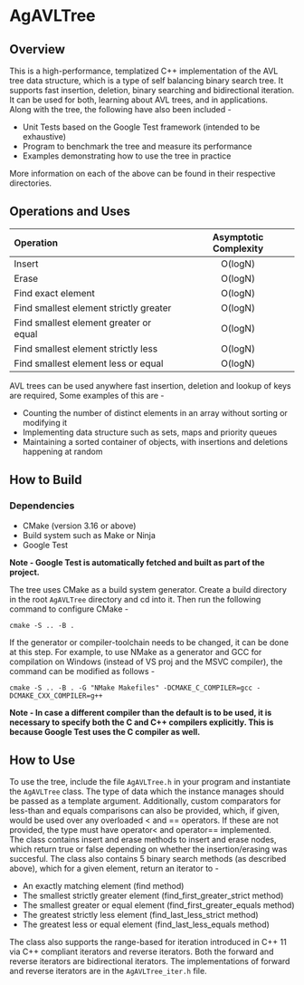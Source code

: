 # AgAVLTree

## Overview
This is a high-performance, templatized C++ implementation of the AVL tree data structure, which is a type of self balancing binary search tree. It supports fast insertion, deletion, binary searching and bidirectional iteration. It can be used for both, learning about AVL trees, and in applications.<br>
Along with the tree, the following have also been included -
* Unit Tests based on the Google Test framework (intended to be exhaustive)
* Program to benchmark the tree and measure its performance
* Examples demonstrating how to use the tree in practice

More information on each of the above can be found in their respective directories.

## Operations and Uses

| Operation                                 | Asymptotic Complexity     |
| :---                                      | :----:                    |
| Insert                                    | O(logN)                   |
| Erase                                     | O(logN)                   |
| Find exact element                        | O(logN)                   |
| Find smallest element strictly greater    | O(logN)                   |
| Find smallest element greater or equal    | O(logN)                   |
| Find smallest element strictly less       | O(logN)                   |
| Find smallest element less or equal       | O(logN)                   |

AVL trees can be used anywhere fast insertion, deletion and lookup of keys are required, Some examples of this are -
* Counting the number of distinct elements in an array without sorting or modifying it
* Implementing data structure such as sets, maps and priority queues
* Maintaining a sorted container of objects, with insertions and deletions happening at random

## How to Build
### Dependencies
* CMake (version 3.16 or above)
* Build system such as Make or Ninja
* Google Test

**Note - Google Test is automatically fetched and built as part of the project.**

The tree uses CMake as a build system generator. Create a build directory in the root ```AgAVLTree``` directory and cd into it. Then run the following command to configure CMake -

    cmake -S .. -B .

If the generator or compiler-toolchain needs to be changed, it can be done at this step. For example, to use NMake as a generator and GCC for compilation on Windows (instead of VS proj and the MSVC compiler), the command can be modified as follows -

    cmake -S .. -B . -G "NMake Makefiles" -DCMAKE_C_COMPILER=gcc -DCMAKE_CXX_COMPILER=g++

**Note - In case a different compiler than the default is to be used, it is necessary to specify both the C and C++ compilers explicitly. This is because Google Test uses the C compiler as well.**
## How to Use
To use the tree, include the file ```AgAVLTree.h``` in your program and instantiate the ```AgAVLTree``` class. The type of data which the instance manages should be passed as a template argument. Additionally, custom comparators for less-than and equals comparisons can also be provided, which, if given, would be used over any overloaded < and == operators. If these are not provided, the type must have operator< and operator== implemented.<br>
The class contains insert and erase methods to insert and erase nodes, which return true or false depending on whether the insertion/erasing was succesful.
The class also contains 5 binary search methods (as described above), which for a given element, return an iterator to -
* An exactly matching element (find method)
* The smallest strictly greater element (find_first_greater_strict method)
* The smallest greater or equal element (find_first_greater_equals method)
* The greatest strictly less element (find_last_less_strict method)
* The greatest less or equal element (find_last_less_equals method)

The class also supports the range-based for iteration introduced in C++ 11 via C++ compliant iterators and reverse iterators. Both the forward and reverse iterators are bidirectional iterators. The implementations of forward and reverse iterators are in the ```AgAVLTree_iter.h``` file.
